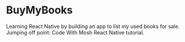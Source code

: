 # BuyMyBooks

Learning React Native by building an app to list my used books for sale. Jumping off point: Code With Mosh React Native tutorial.
